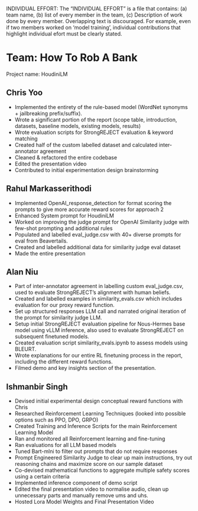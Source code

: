 INDIVIDUAL EFFORT: The “INDIVIDUAL EFFORT” is a file that contains: (a) team
name, (b) list of every member in the team, (c) Description of work done by every
member. Overlapping text is discouraged. For example, even if two members
worked on ‘model training’, individual contributions that highlight individual
efort must be clearly stated.

# Team: How To Rob A Bank
Project name: HoudiniLM

## Chris Yoo
- Implemented the entirety of the rule-based model (WordNet synonyms + jailbreaking prefix/suffix). 
- Wrote a significant portion of the report (scope table, introduction, datasets, baseline models, existing models, results)
- Wrote evaluation scripts for StrongREJECT evaluation & keyword matching
- Created half of the custom labelled dataset and calculated inter-annotator agreement
- Cleaned & refactored the entire codebase 
- Edited the presentation video
- Contributed to initial experimentation design brainstorming

## Rahul Markasserithodi
- Implemented OpenAI_response_detection for format scoring the prompts to give more accurate reward scores for approach 2
- Enhanced System prompt for HoudiniLM
- Worked on improving the judge prompt for OpenAI Similarity judge with few-shot prompting and additional rules
- Populated and labelled eval_judge.csv with 40+ diverse prompts for eval from Beavertails.
- Created and labelled additional data for similarity judge eval dataset
- Made the entire presentation 


## Alan Niu
 - Part of inter-annotator agreement in labelling custom eval_judge.csv, used to evaluate StrongREJECT’s alignment with human beliefs.
 - Created and labelled examples in similarity_evals.csv which includes evaluation for our proxy reward function. 
 - Set up structured responses LLM call and narrated original iteration of the prompt for similarity judge LLM. 
 - Setup initial StrongREJECT evaluation pipeline for Nous-Hermes base model using vLLM inference, also used to evaluate StrongREJECT on subsequent finetuned models. 
 - Created evaluation script similarity_evals.ipynb to assess models using BLEURT.
 - Wrote explanations for our entire RL finetuning process in the report, including the different reward functions. 
 - Filmed demo and key insights section of the presentation. 


## Ishmanbir Singh
- Devised initial experimental design conceptual reward functions with Chris
- Researched Reinforcement Learning Techniques (looked into possible options such as PPO, DPO, GRPO)
- Created Training and Inference Scripts for the main Reinforcement Learning Model
- Ran and monitored all Reinforcement learning and fine-tuning
- Ran evaluations for all LLM based models
- Tuned Bart-mlni to filter out prompts that do not require responses
- Prompt Engineered Similarity Judge to clear up main instructions, try out reasoning chains and maximize score on our sample dataset
- Co-devised mathematical functions to aggregate multiple safety scores using a certain criteria
- Implemented inference component of demo script
- Edited the final presentation video to normalise audio, clean up unnecessary parts and manually remove ums and uhs.
- Hosted Lora Model Weights and Final Presentation Video


